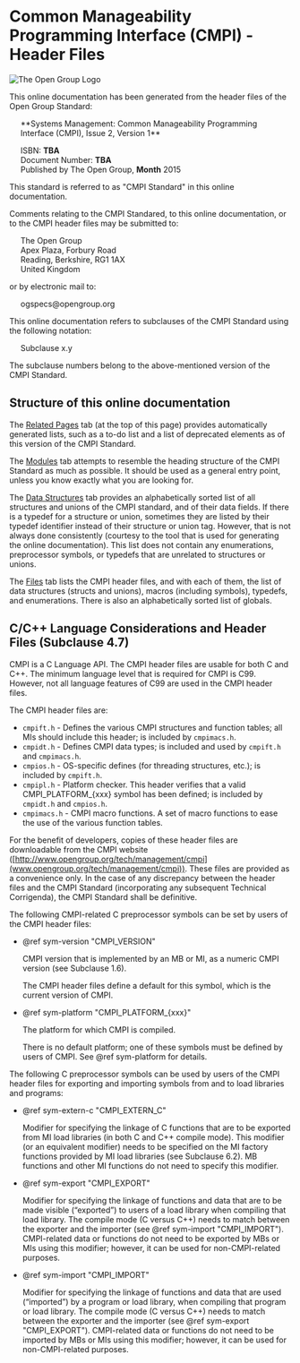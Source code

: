 Common Manageability Programming Interface (CMPI) - Header Files
================================================================

![The Open Group Logo](../resources/tog_logo.png)

This online documentation has been generated from the header files of the
Open Group Standard:

<div style="margin-left:20px">
  **Systems Management: Common Manageability Programming Interface (CMPI),
  Issue 2, Version 1**<br/>

  ISBN: **TBA**<br/>
  Document Number: **TBA**<br/>
  Published by The Open Group, **Month** 2015<br/>
</div>

This standard is referred to as "CMPI Standard" in this online documentation.

Comments relating to the CMPI Standared, to this online documentation, or to
the CMPI header files may be submitted to:

<div style="margin-left:20px">
  The Open Group<br/>
  Apex Plaza, Forbury Road<br/>
  Reading, Berkshire, RG1 1AX<br/>
  United Kingdom<br/>
</div>

or by electronic mail to:

<div style="margin-left:20px">
  ogspecs@opengroup.org<br/>
</div>

This online documentation refers to subclauses of the CMPI Standard using the
following notation:

<div style="margin-left:20px">
  Subclause x.y
</div>

The subclause numbers belong to the above-mentioned version of the CMPI
Standard.

Structure of this online documentation
--------------------------------------

The [Related Pages](pages.html) tab (at the top of this page) provides
automatically generated lists, such as a to-do list and a list of deprecated
elements as of this version of the CMPI Standard.

The [Modules](modules.html) tab attempts to resemble the heading structure of
the CMPI Standard as much as possible. It should be used as a general entry
point, unless you know exactly what you are looking for.

The [Data Structures](annotated.html) tab provides an alphabetically sorted list
of all structures and unions of the CMPI standard, and of their data fields.
If there is a typedef for a structure or union, sometimes they are listed by
their typedef identifier instead of their structure or union tag. However, that
is not always done consistently (courtesy to the tool that is used for
generating the online documentation).
This list does not contain any enumerations, preprocessor symbols, or typedefs
that are unrelated to structures or unions.

The [Files](files.html) tab lists the CMPI header files, and with each of them,
the list of data structures (structs and unions), macros (including symbols),
typedefs, and enumerations. There is also an alphabetically sorted list of
globals.

C/C++ Language Considerations and Header Files (Subclause 4.7)
--------------------------------------------------------------

CMPI is a C Language API. The CMPI header files are usable for both C and C++.
The minimum language level that is required for CMPI is C99. However, not all
language features of C99 are used in the CMPI header files.

The CMPI header files are:

  * `cmpift.h` - Defines the various CMPI structures and function tables; all
    MIs should include this header; is included by `cmpimacs.h`.
  * `cmpidt.h` - Defines CMPI data types; is included and used by `cmpift.h` and
    `cmpimacs.h`.
  * `cmpios.h` - OS-specific defines (for threading structures, etc.); is
    included by `cmpift.h`.
  * `cmpipl.h` - Platform checker. This header verifies that a valid
    CMPI_PLATFORM_{xxx} symbol has been defined; is included by `cmpidt.h`
    and `cmpios.h`.
  * `cmpimacs.h` - CMPI macro functions. A set of macro functions to ease the
    use of the various function tables.

For the benefit of developers, copies of these header files are downloadable
from the CMPI website
([http://www.opengroup.org/tech/management/cmpi](www.opengroup.org/tech/management/cmpi)).
These files are provided as a convenience only. In the case of any discrepancy
between the header files and the CMPI Standard (incorporating any subsequent
Technical Corrigenda), the CMPI Standard shall be definitive.

The following CMPI-related C preprocessor symbols can be set by users of the
CMPI header files:

  * @ref sym-version "CMPI_VERSION"

    CMPI version that is implemented by an MB or MI, as a numeric
    CMPI version (see Subclause 1.6).

    The CMPI header files define a default for this symbol, which is the
    current version of CMPI.

  * @ref sym-platform "CMPI_PLATFORM_{xxx}"

    The platform for which CMPI is compiled.

    There is no default platform; one of these symbols must be defined by users
    of CMPI. See @ref sym-platform for details.

The following C preprocessor symbols can be used by users of the CMPI header
files for exporting and importing symbols from and to load libraries and
programs:

  * @ref sym-extern-c "CMPI_EXTERN_C"

    Modifier for specifying the linkage of C functions that are
    to be exported from MI load libraries (in both C and C++ compile mode). This
    modifier (or an equivalent modifier) needs to be specified on the MI factory
    functions provided by MI load libraries (see Subclause 6.2). MB functions
    and other MI functions do not need to specify this modifier.

  * @ref sym-export "CMPI_EXPORT"

    Modifier for specifying the linkage of functions and data that
    are to be made visible (“exported”) to users of a load library when
    compiling that load library.
    The compile mode (C versus C++) needs to match between the exporter and
    the importer (see @ref sym-import "CMPI_IMPORT").
    CMPI-related data or functions do not need to be exported by MBs or MIs
    using this modifier; however, it can be used for non-CMPI-related purposes.

  * @ref sym-import "CMPI_IMPORT"

    Modifier for specifying the linkage of functions and data that
    are used (“imported”) by a program or load library, when compiling that
    program or load library.
    The compile mode (C versus C++) needs to match between the exporter and
    the importer (see @ref sym-export "CMPI_EXPORT").
    CMPI-related data or functions do not need to be imported by MBs or MIs
    using this modifier; however, it can be used for non-CMPI-related purposes.

